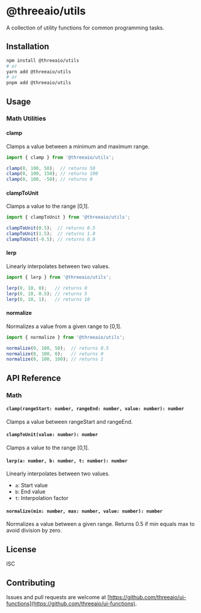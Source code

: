 # @threeaio/utils

A collection of utility functions for common programming tasks.

## Installation

```bash
npm install @threeaio/utils
# or
yarn add @threeaio/utils
# or
pnpm add @threeaio/utils
```

## Usage

### Math Utilities

#### clamp
Clamps a value between a minimum and maximum range.
```typescript
import { clamp } from '@threeaio/utils';

clamp(0, 100, 50);  // returns 50
clamp(0, 100, 150); // returns 100
clamp(0, 100, -50); // returns 0
```

#### clampToUnit
Clamps a value to the range [0,1].
```typescript
import { clampToUnit } from '@threeaio/utils';

clampToUnit(0.5);  // returns 0.5
clampToUnit(1.5);  // returns 1.0
clampToUnit(-0.5); // returns 0.0
```

#### lerp
Linearly interpolates between two values.
```typescript
import { lerp } from '@threeaio/utils';

lerp(0, 10, 0);   // returns 0
lerp(0, 10, 0.5); // returns 5
lerp(0, 10, 1);   // returns 10
```

#### normalize
Normalizes a value from a given range to [0,1].
```typescript
import { normalize } from '@threeaio/utils';

normalize(0, 100, 50);  // returns 0.5
normalize(0, 100, 0);   // returns 0
normalize(0, 100, 100); // returns 1
```

## API Reference

### Math

#### `clamp(rangeStart: number, rangeEnd: number, value: number): number`
Clamps a value between rangeStart and rangeEnd.

#### `clampToUnit(value: number): number`
Clamps a value to the range [0,1].

#### `lerp(a: number, b: number, t: number): number`
Linearly interpolates between two values.
- `a`: Start value
- `b`: End value
- `t`: Interpolation factor

#### `normalize(min: number, max: number, value: number): number`
Normalizes a value between a given range.
Returns 0.5 if min equals max to avoid division by zero.

## License

ISC

## Contributing

Issues and pull requests are welcome at [https://github.com/threeaio/ui-functions](https://github.com/threeaio/ui-functions).
